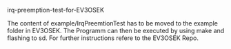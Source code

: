 irq-preemption-test-for-EV3OSEK

The content of example/IrqPreemtionTest has to be moved to the example folder in EV3OSEK.
The Programm can then be executed by using make and flashing to sd. 
For further instructions refere to the EV3OSEK Repo.
